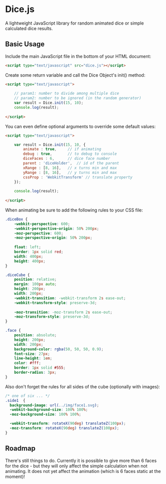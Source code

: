 Dice.js
=======================================

A lightweight JavaScript library for random animated dice or simple calculated dice results.

Basic Usage
---------------------------------------

Include the main JavaScript file in the bottom of your HTML document:
```html
<script type="text/javascript" src="dice.js"></script>
```
Create some return variable and call the Dice Object's init() method:
```html
<script type="text/javascript">
                 
    // param1: number to divide among multiple dice
    // param2: number to be ignored (in the random generator)
    var result = Dice.init(15, 10);
    console.log(result);
  
</script>
```    
You can even define optional arguments to override some default values:
```html
<script type="text/javascript">

    var result = Dice.init(15, 10, { 
        animate : true,		// if animating
        debug : true,		// to debug to console
        diceFaces : 6,		// dice face number
        parent : 'diceHolder',	// id of the parent
        xRange : [8, 16],	// x turns min and max
        yRange : [8, 16],	// y turns min and max
        cssProp : 'WebkitTransform' // translate property
    });
    
    console.log(result);
  
</script>
```
When animating be sure to add the following rules to your CSS file:
```css
.diceBox {
	-webkit-perspective: 600; 
	-webkit-perspective-origin: 50% 200px;
	-moz-perspective: 600; 
	-moz-perspective-origin: 50% 200px;
	
	float: left;
	border: 1px solid red;
	width: 400px;
	height: 400px;
}

.diceCube {
	position: relative;
	margin: 100px auto;
	height: 200px;
	width: 200px;
	-webkit-transition: -webkit-transform 2s ease-out;
	-webkit-transform-style: preserve-3d;
	
	-moz-transition: -moz-transform 2s ease-out;
	-moz-transform-style: preserve-3d;
}

.face {
	position: absolute;
	height: 200px;
	width: 200px;
	background-color: rgba(50, 50, 50, 0.9);
	font-size: 27px;
	line-height: 1em;
	color: #fff;
	border: 1px solid #555;
	border-radius: 3px;
} 
```
Also don't forget the rules for all sides of the cube (optionally with images):
```css
/* one of six ... */
.side1  {
  background-image: url(../img/face1.svg);
  -webkit-background-size: 100% 100%;
  -moz-background-size: 100% 100%;

  -webkit-transform: rotateX(90deg) translateZ(100px);
  -moz-transform: rotateX(90deg) translateZ(100px);
}
```
Roadmap
---------------------------------------

There's still things to do. Currently it is possible to give more than 6 faces for the dice - 
but they will only affect the simple calculation when not animating. 
It does not yet affect the animation (which is 6 faces static at the moment)!
